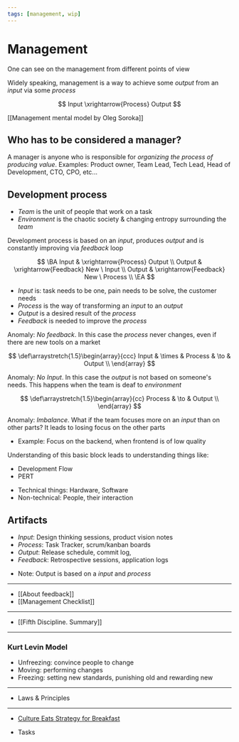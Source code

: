 ```yaml
---
tags: [management, wip]
---
```


# Management

One can see on the management from different points of view

Widely speaking, management is a way to achieve some *output* from an *input* via some *process*

$$
Input \xrightarrow{Process} Output
$$


[[Management mental model by Oleg Soroka]]

<!--
Examples:

$$
Customer \ Needs \xrightarrow{Development} Value \\
Produced \ Value \xrightarrow{Feedback} New \ Input \\
Produced \ Value \xrightarrow{Feedback} New \ Process \\
$$
-->

## Who has to be considered a manager?

A manager is anyone who is responsible for *organizing the process of producing value*. Examples: Product owner, Team Lead, Tech Lead, Head of Development, CTO, CPO, etc...

## Development process

- *Team* is the unit of people that work on a task
- *Environment* is the chaotic society & changing entropy surrounding the *team*


Development process is based on an *input*, produces *output* and is constantly improving via *feedback* loop

$$
\BA
	Input & \xrightarrow{Process} Output \\
	Output & \xrightarrow{Feedback} New \ Input \\
	Output & \xrightarrow{Feedback} New \ Process \\
\EA
$$

- *Input* is: task needs to be one, pain needs to be solve, the customer needs
- *Process* is the way of transforming an *input* to an *output*
- *Output* is a desired result of the *process*
- *Feedback* is needed to improve the *process*

Anomaly: *No feedback*. 
In this case the *process* never changes, even if there are new tools on a market


$$
\def\arraystretch{1.5}\begin{array}{ccc}
   Input & \times & Process & \to & Output \\ 
\end{array}
$$


Anomaly: *No Input*.
In this case the *output* is not based on someone's needs. This happens when the team is deaf to *environment*

$$
\def\arraystretch{1.5}\begin{array}{cc}
   Process & \to & Output \\ 
\end{array}
$$

Anomaly: *Imbalance*. What if the team focuses more on an *input* than on other parts? It leads to losing focus on the other parts

- Example: Focus on the backend, when frontend is of low quality

Understanding of this basic block leads to understanding things like:
- Development Flow
- PERT

* Technical things: Hardware, Software
* Non-technical: People, their interaction

## Artifacts

- *Input*: Design thinking sessions, product vision notes
- *Process*: Task Tracker, scrum/kanban boards
- *Output*: Release schedule, commit log, 
- *Feedback*: Retrospective sessions, application logs

* Note: Output is based on a *input* and *process*

---

- [[About feedback]]
- [[Management Checklist]]

---

- [[Fifth Discipline. Summary]]

---

### Kurt Levin Model

- Unfreezing: convince people to change
- Moving: performing changes
- Freezing: setting new standards, punishing old and rewarding new

---

- Laws & Principles

---

- [Culture Eats Strategy for Breakfast](https://www.managementcentre.co.uk/big-ideas/culture-eats-strategy-for-breakfast/)


- Tasks

<!--

- [[Queueing theory]]
- [[Theory of constraints]]
- [[Agile Development]]
- [[Kaizen]]
- [[Lean]]

---

- https://modernagile.org/
- https://management30.com/
- https://www.ontheagilepath.net/2017/01/noestimates-101-new-principles-for-software-development-presented-by-vasco-duarte.html
- https://basecamp.com/shapeup/webbook


## Mindshift Coursera
Небольшой конспект:

– Active learning подразумевает активную работу над материалом во время обучения. В универе лекторы не должны нудно читать много часов подряд, они должны давать студентам возможность работать с только что прочтенным материалом. Другой пример: можно много смотреть, как монтируется видео, но круче сразу после просмотра первого видео начать монтировать свое, чтобы включить эктив лернинг. \[Это похоже на learning by doing\]  
– Не стоит давать студентам решение: лучше натолкнуть их на него, не надо писать готовую формулу.  
– \[Осознал: записывать заметки видео-лекций — это тип активного обучения. Надо всегда записывать. Не стомт мчаться вперед, иначе будет обман самого себя\]  
– Для проверки знаний: закрываем книгу, выключаем видео. Пытаемся повторить. \[Пример с тем, как я делал игру на Юнити; без инструкции понимание терялось, значит проработал материал не до конца\]  
– Знания из других областей, могут помочь совершить прорыв в другой области. Пример: Эйнштейн; чел, открывший ДНК; чел, открывший хеликобактер.  
– Если вы ничего не знаете о предмете, то это не значит, что его нужно не изучать. Если ваш знакомый круто шарит в математике, а вы нет, то всё равно у вас может получиться найти более интересный способ решения, так как будут задействованы другие нейронные цепочки.  
– Важно делеть перерывы, чтобы переключаться из focused mode в diffused mode. \[Возможно вечеринки или поездки, которые полностью вырывают из текущей реальности, очень мощно активизируют diffused mode. Также как и тяжелые интенсивные тренировки.\]  
– Громкая и быстрая музыка может замедлять обучение, потому что мозг использует те же области для обработки языка.  
– Мы часто развиваем страсть к предмету, который нам изначально нравился. А нравился он нам, потому что легче давался. Из-за этого мы можем думать, что способы только в этом предмете, а в других нет.  
– Польза от плохой памяти — большая креативность, так как если память плохая, то это значит, что рабочие слоты высвобождаются слишком часто, а это ведет к круговороту мыслей, то есть к большей креативности.  
– У людей с плохой памятью больше мотивации придумыаать более изящные простые решения \[нужна ссыль на исследование\]  
– Медитация с фокусировкой на чем-то (мантры) тренирует focused mode, медитация без фокусировки тренирует diffused mode  
– Книга Procrastination Equation.  
– Memoization также важен для глубокого понимания материала, как и delibarate practice  
– Книга The new mood theropy. David Burns  
– Называем словом эмоции, которые сейчас испытываем. Это сместит мышление от эмоционального центра мозга к рациональной части  
– Примеры cognitive distortion: all or nothing thinking, magnification, overgeneralizing  
– Чтобы успокоиться, стоит определить и дать название каждой эмоции. Так всё это добро переместится в рациональную часть мозга  
– Используем позитивный рефрейминг, чтобы превращать негативные эмоции в позитивные и использовать их с пользой. Сфейлится где-то? Не огорчайся, используй это как опыт  
– Если человек лучше воспринимает инфу с помощью слуха, а не глаз, то обычно говорят, что надо преподносить ему аудиальную инфу. Но реальность такова, что надо использовать все виды восприятия. Самые популярные — это аудиальные и визуальные. Идеально, если подключены все: аудиальные, визуальные, кинестетические и read/write  
– Гугл запустили проект Аристотель, чтобы узнать, что больше всего влияет на успех команд (одинаковый бэкграунд, одинаковые интересы или что-то еще). Оказалось, что есть единственная причина успеха: psychological safety. Члены команды могли спокойно брать рискованные задачи и иногда фейлиться. Поощрение такого вело к успеху. Людям было комфортно просто быть собой.  
– Choose friends and coworkers who have have aspirations that fit into your goals. Это нужно так как окружение сильно влияет на серотонин. При низком серотонине будет печаль и низкие результаты.  
– Есть та работа, которую страстно желаешь, а есть та, которой зарабатываешь на жизнь. Не стоит отказываться от страстной работы, идеально начать использовать часть её в той, которой зарабатываем на жизнь. Кахаль хотел стать художником, но художники в то время были бедными, а отец говорил ему стать врачом. В итоге Кахаль стал врачом, а потом заюзал свою страсть к рисованию для создания эпичных схем в медицине.  
– Talant stack: когда много скилов складывается вместе и дают синергетический эффект. При чем скиллы могут быть средними, необязательно добираться до топ-уровня.  
– Развитие скилла обычно напоминает логарифмическую шкалу, а не линейную, поэтому учиться новому можно быстро. \[Тоже самое говорится в книжке Peak: Secrets from the New Science of Expertise\]  
– Нормальная история — полностью изменить работу на другую. Стоит всегда знать о трендах рынка, во время видеть свою стагнацию. Много крутанов из прошлого сменили свою работу, и их мозг стал только круче.  
– Возможно не стоит рассказывать другим людям о том, что учите новый скилл или хочется сменить работу. Лучше делать это тихо, чтобы не получить кучу мнений «как стоит поступить»  
– Не стоит слепо тратить кучу времени и денег, залезая в кредиты, только чтобы исполнить свою «мечту». Важно понимать даст ли это что-то в будущем. Многие про это не думают и потом оказываются в долгах или не могут найти работу  
– Свои плохие стороны надо рефреймить и учиться извлекать из них выгоду. Это важно, так как любая «плохая» сторона в комбинации с противоположностью может дать крутой эффект. Например, если naive dreamer найдет к себе в команду более практичного чувака, то вместе они смогут генерить и осуществлять всякие безумные крутые идеи.  
– Важно постоянно изучать что-то новое, чтобы новые нейроны не отмирали, а становились частью большей сети  
– То что не используется, то умрет \[поэтому важно узнавать новое и как-то это интегрировать в свою практику или картину мира, иначе это знание отомрет\]  
– Офлайн-образование страдает от отсутствия конкуренции среди преподов, у них нет мотивации соревноваться друг с другом. А профессора знают дофига, но могут не уметь объяснять просто. Также часто универы заточены под исследования, а не обучение. В онлайн-образовании преподы находятся в высоко конкурентной среде, так как как один и тот же материал можно преподнести по-разному.  
– Джек Тейлор выиграл в лотерею ужин с Уоренном Баффетом. Говорит, что Баффет такой крутой, потому что он non-stop reader: читает постоянно, поэтому качество принятия решений в жизни повышается. After a chance lunch with Mr. Buffett, I’ve dedicated years to studying what makes Warren and Charlie so successful. Although they were both blessed with exceptionally high IQs, I believe their astounding wisdom comes from reading so many damned books. Their real competitive advantage is that they’ve simply out-read everyone else. Want to be the smartest person in the room? It’s simple. Read more. It’s a truly egalitarian hack that’s available to any of us who dedicate the time.  
– Важно читать не только узкоспециализированные книги, но и на отвлеченные темы, чтобы формировать в мозгу новые метафоры и новые углы зрения. Это доп. ачифка по сравнению с ребятами, которые читают только книги по своей профессиональной теме.

https://www.facebook.com/100001591809296/posts/2423901961006174/

## Linkedin. Neuroscience of Learning

- Есть два типа Mindset: fixed vs growth (Dr. Carol Dweck)
- Fixed: либо ты крут в математике, либо нет. I got what I've got
- Growth: развитие мозга происходит до конца жизни
- Fixed mindset: companies that embrace, we score you, you're average, or you're better than average, and you're just compared to your peers, that's a fixed mindset
- Growth mindset: if you move the needle, if you improve, that's what we value. That's what we're going to evaluate you on.
- Мантра Growth mindset — слово yet. «Я не могу это делать пока»
- Bloom Hierarchy of Learning. How do you facilitate change in an organization? So I first teach people models of change. We know some things about how people change and how organizations change, I give them that. I want to make sure they actually understood it correctly. And then I want them to be able to apply it. I want them to be able to implement change with a team or a project that they're doing. Then I want them to know if it's not working, gosh there's a problem, it's not flowing as well as I thought, there seems to be an issue and make an adjustment. And perhaps, the model isn't an exact fit for their context. Maybe they need to tweak that model a little better, combine two models to make something really work. So getting creative, and then finally, once the change is implemented, they're going to need to determine the return on investment for that change. So we're working with all six levels of learning.
- Kolb's learning cycle. It says that there's a perception continuum and that goes from conceptual or abstract and idea a model, to concrete experience. You're actually having an experience with that. And then there's the processing continuum, which means that you may reflect on it or observe somebody else doing it. And then there's active experimentation, that you're playing with it a little bit. And then as a learning designer, what you want to do is walk people around the model so you want to make sure that they have opportunities to do reflection and abstract thinking. You want to make sure that they get to play with thinking and doing. You want to make sure that they get to play with doing and feeling. And also, feeling and watching. So when you're designing learning, you want to think about did I walk people through all of those opportunities.
- Фокусировка на чем-то включает гиппокамп. Это сигнал мозгу нажать на кнопку Record.
- Нельзя быть сфокусированным на двух вещах. Если кто-то параллельно слушает лекцию, и проверяет имэйл, он не сможет на 100% услышать лектора и на 100% правильно прочитать имэйлы.
- Если кто-то в команде сфоркусирован, а кто-то постоянно отвлекается, то это аффектит на всю команду.
- 20 минут — столько может работать гиппокамп в режиме фокусировки (речь только про intense focus).
- Мнемонические сокращения очень сильно помогают запомнить информацию. «orange zebras always bite dried fruit» →  «oomycetes, zygomycetes, ascomycetes»
- A-ha moment (инсайты) — это когда синапсы соединяются:

[https://s3-us-west-2.amazonaws.com/secure.notion-static.com/7e312e49-428e-48f4-abcb-d1b38bc43380/untitled](https://s3-us-west-2.amazonaws.com/secure.notion-static.com/7e312e49-428e-48f4-abcb-d1b38bc43380/untitled)

- Если a-ha moment произошел, то он не может быть потерян, он всегда будет с нами. Пример: картинка с «иллюзией», где изображены люди и кувшины (что-то одно сразу не видно) или девушка и старая леди (кого-то одного сразу не видно). Но как только замечаешь всех, происходит a-ha moment, и больше развидеть это невозможно.
- Когда мы проектируем процесс обучения (learning design, надо думать, как привести людей к таким инсайтам (a-ha moment)
- Песни сохраняются в мозгу навсегда, так как затрагивают огромную часть мозга. Музыку используют для восстановления мозга после повреждений.
- Миндалевидное тело (миндалина, amygdaloideum). If we smelled smoke right now, you know, like fire smoke, that would get us alert. If someone started to attack you, that would get you alert. If I told you you won the lottery, that would probably get you alert. So it takes in the stimuli and it kind of sorts for am I safe or am I in trouble, and if you're in trouble, it can kick off that fight-or-flight response, which is a really powerful reaction. It is attached to the hippocampus for a very important reason, which is if the environment gets stimulating, it says to the hippocampus, "This is important, remember this." Something's going down right now, and I might need you to remember this five years from now so I don't die next time, right? So it has this kind of survival mode which says if something's going down, hippocampus, make sure you're recording, which is why sometimes when you've had something happen, you can remember it with just crystal detail 'cause it got turned on.
- Состояние человека в момент обучения должно быть slightly positive. If I all told you you won the lottery, you would not be listening to my presentation right now. You'd be over-the-top excited and joyful, not focused. And if you felt physically threatened, scared, really stressed out, you also wouldn't be able to focus. So we know slightly positive is the sweet spot for good learning to happen.
- Positive feelings promote learning because activating the amygdala triggers the hippocampus to remain focused.
- if you can bring gratitude, mindfulness, or humor to anything you're doing in learning, you really just maximize the brain's potential to learn.
- Менять контекст — это круто для обучения
- Сон — супер-важен. While we're sleeping it's refiring the neural networks, and the hippocampus is actually making some decisions about what was relevant and what was irrelevant.
- All of this mainly happens during REM sleep, and the last hour of sleep is the most important, the hour right before we wake up is when most of this is happening. The goal here is to actually wake up naturally and how ever many hours that is for you, for some of us it's eight. For some of us it's 10. For some of us it's six, but you wanna be able to wake up without an alarm
- Strategy that maximise learning process: allow learners to interact with concepts in different contexts over a few days
- You want to give them opportunities to connect to maybe 3 different things in their brain: a memory, an idea, a piece of music, whatever. Hook onto as many schemas as you can. It's going to make that learning more robust.
- Get 3 retrievals in somewhere, with sleep in between and you're really going to maximize the learning.
- If you want to have somebody retain something for a year, you should revisit it every 3 months to keep that neural pathway coming back together.
- Если рассказываем что-то новое, то важно преподнести это с 3-х разных сторон. Пример на картинке:

![https://s3-us-west-2.amazonaws.com/secure.notion-static.com/4c7a6130-e2e7-4589-80d3-f66d394e40c7/Untitled.png](https://s3-us-west-2.amazonaws.com/secure.notion-static.com/4c7a6130-e2e7-4589-80d3-f66d394e40c7/Untitled.png)

- Brain creates a habit loop. So, a habit is something that we've done over and over so many times that it becomes routinized, and we don't have to think about it anymore.
- When we do it over and over again it gets taken out of the top part of the brain and put into the basal ganglia, which is the lower part of the brain, so it can run in the background without us thinking about it, freeing up our mind to do other things.
- Для появления новой привычки используем: важно взять за основу или как-то наладить связь со старой привычкой. Далее находим осязаемый сигнал cue (you gotta have a really clear act-now button that tells you to start the new behavior: visual or something you can hear, It's got to be something observable, not a feeling). Дальше разбиваем на супер-мелкие части, чтобы нельзя было зафейлиться (The second part of it is you have to break it into baby steps. It has to be broken into steps that are so small, you cannot fail). И финальная штука — награда.
- Для воспитания детей: the Kazdin Method of parenting, it came out of Yale University, is based on all of this habit stuff. And using positive motivation to create behavior change in children.
- Вопрос про то, круто ли записывать ручкой или на на планшете. Ответ — эволюционно человек круче всё распознает картинками и на ощупь. Our brain thinks in pictures. It doesn't think in squiggly lines that represent letters. So I always go back to what's my brains most natural state, thinking in pictures is probably more powerful than thinking in words. Doing something kinesthetic, moving parts of my neurons is tied to this whole neural system I have,

## Bloom Hierarchy of Learning

[https://s3-us-west-2.amazonaws.com/secure.notion-static.com/fdc6ff4d-ba40-425d-8517-49d102fd75f2/untitled](https://s3-us-west-2.amazonaws.com/secure.notion-static.com/fdc6ff4d-ba40-425d-8517-49d102fd75f2/untitled)

https://www.notion.so/Linkedin-Neuroscience-of-Learning-c7b27b7b4cb24bcca27a8088791f7050

- Курс: [https://www.linkedin.com/learning/the-neuroscience-of-learning](https://www.linkedin.com/learning/the-neuroscience-of-learning)
- [https://fs.blog/2015/03/carol-dweck-mindset/](https://fs.blog/2015/03/carol-dweck-mindset/)
- [https://journals.sagepub.com/doi/10.1177/0956797611419520](https://journals.sagepub.com/doi/10.1177/0956797611419520)
- [https://www.slideshare.net/MarianWilleke/cultivating-the-growth-mindset-in-the-organisation](https://www.slideshare.net/MarianWilleke/cultivating-the-growth-mindset-in-the-organisation)
- [https://en.wikipedia.org/wiki/Bloom's_taxonomy](https://en.wikipedia.org/wiki/Bloom%27s_taxonomy)
- [https://www.amazon.com/Hooked-How-Build-Habit-Forming-Products/dp/1591847788](https://www.amazon.com/Hooked-How-Build-Habit-Forming-Products/dp/1591847788)

-->
